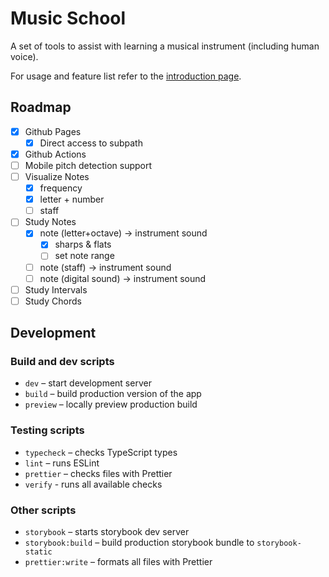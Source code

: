 # Music School

A set of tools to assist with learning a musical instrument (including human voice).

For usage and feature list refer to the [introduction page](https://vchernetskyi993.github.io/music-school/).

## Roadmap

- [x] Github Pages
    - [x] Direct access to subpath
- [x] Github Actions
- [ ] Mobile pitch detection support
- [ ] Visualize Notes
    - [x] frequency
    - [x] letter + number
    - [ ] staff
- [ ] Study Notes
    - [x] note (letter+octave) -> instrument sound
        - [x] sharps & flats
        - [ ] set note range
    - [ ] note (staff) -> instrument sound
    - [ ] note (digital sound) -> instrument sound
- [ ] Study Intervals
- [ ] Study Chords

## Development

### Build and dev scripts

- `dev` – start development server
- `build` – build production version of the app
- `preview` – locally preview production build

### Testing scripts

- `typecheck` – checks TypeScript types
- `lint` – runs ESLint
- `prettier` – checks files with Prettier
- `verify` - runs all available checks

### Other scripts

- `storybook` – starts storybook dev server
- `storybook:build` – build production storybook bundle to `storybook-static`
- `prettier:write` – formats all files with Prettier

